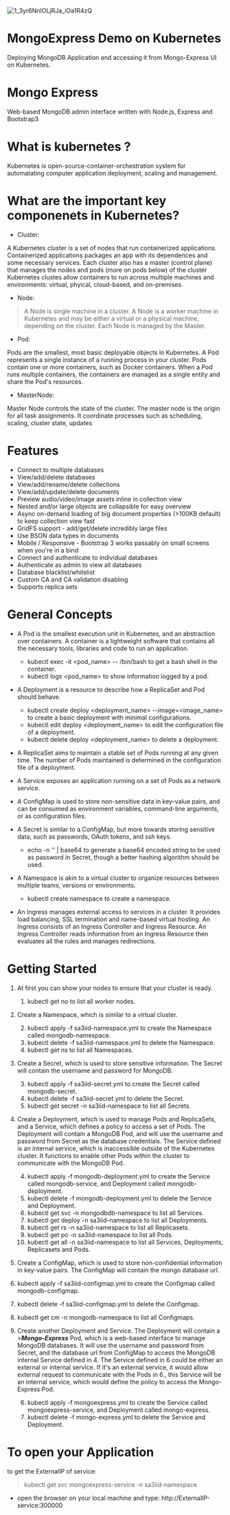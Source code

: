 ![1_3yr6NnIOLjRJa_iOa1R4zQ](https://user-images.githubusercontent.com/19241898/235276725-e45106aa-8252-49d6-a506-6b9f358759da.png)
# MongoExpress Demo on Kubernetes
 Deploying MongoDB Application and accessing it from Mongo-Express UI on Kubernetes.

# Mongo Express
Web-based MongoDB admin interface written with Node.js, Express and Bootstrap3

# What is kubernetes ?
Kubernetes is open-source-container-orchestration system for automatating computer application deployment, scaling and management.

# What are the important key componenets in Kubernetes?
* Cluster:

A Kubernetes cluster is a set of nodes that run containerized applications. Containerized applications packages an app with its dependences and some necessary services. Each cluster also has a master (control plane) that manages the nodes and pods (more on pods below) of the cluster Kubernetes clustes allow containers to run across multiple machines and environments: virtual, phyical, cloud-based, and on-premises.


* Node:

> A Node is single machine in a cluster. A Node is a worker machine in Kubernetes and may be either a virtual or a physical machine, depending on the cluster. Each Node is managed by the Master.

* Pod:

Pods are the smallest, most basic deployable objects in Kubernetes. A Pod represents a single instance of a running process in your cluster. Pods contain one or more containers, such as Docker containers. When a Pod runs multiple containers, the containers are managed as a single entity and share the Pod's resources.

* MasterNode:

Master Node controls the state of the cluster. The master node is the origin for all task assignments. It coordinate processes such as scheduling, scaling, cluster state, updates

# Features #
* Connect to multiple databases
* View/add/delete databases
* View/add/rename/delete collections
* View/add/update/delete documents
* Preview audio/video/image assets inline in collection view
* Nested and/or large objects are collapsible for easy overview
* Async on-demand loading of big document properties (>100KB default) to keep collection view fast
* GridFS support - add/get/delete incredibly large files
* Use BSON data types in documents
* Mobile / Responsive - Bootstrap 3 works passably on small screens when you're in a bind
* Connect and authenticate to individual databases
* Authenticate as admin to view all databases
* Database blacklist/whitelist
* Custom CA and CA validation disabling
* Supports replica sets


# General Concepts
* A Pod is the smallest execution unit in Kubernetes, and an abstraction over containers. A container is a lightweight software that contains all the necessary tools, libraries and code to run an application.

  * kubectl exec -it <pod_name> -- /bin/bash to get a bash shell in the container.
  * kubectl logs <pod_name> to show information logged by a pod.
* A Deployment is a resource to describe how a ReplicaSet and Pod should behave.

  * kubectl create deploy <deployment_name> --image=<image_name> to create a basic deployment with minimal configurations.
  * kubectl edit deploy <deployment_name> to edit the configuration file of a deployment.
  * kubectl delete deploy <deployment_name> to delete a deployment.
  
* A ReplicaSet aims to maintain a stable set of Pods running at any given time. The number of Pods maintained is determined in the configuration file of a deployment.

* A Service exposes an application running on a set of Pods as a network service.

* A ConfigMap is used to store non-sensitive data in key-value pairs, and can be consumed as environment variables, command-line arguments, or as configuration files.

* A Secret is similar to a ConfigMap, but more towards storing sensitive data, such as passwords, OAuth tokens, and ssh keys.

  * echo -n '<password>' | base64 to generate a base64 encoded string to be used as password in Secret, though a better hashing algorithm should be used.

* A Namespace is akin to a virtual cluster to organize resources between multiple teams, versions or environments.
   * kubectl create namespace <name> to create a namespace.

* An Ingress manages external access to services in a cluster. It provides load balancing, SSL termination and name-based virtual hosting. An Ingress consists of an        Ingress Controller and Ingress Resource. An Ingress Controller reads information from an Ingress Resource then evaluates all the rules and manages redirections.


  
# Getting Started
1. At first you can show your nodes to ensure that your cluster is ready.
 
    1. kubectl get no to list all worker nodes.
2. Create a Namespace, which is similar to a virtual cluster. 

   2. kubectl apply -f sa3iid-namespace.yml to create the Namespace called mongodb-namespace.
   2. kubectl delete -f sa3iid-namespace.yml to delete the Namespace.
   2. kubectl get ns to list all Namespaces.
3. Create a Secret, which is used to store sensitive information. The Secret will contain the username and password for MongoDB.

   3. kubectl apply -f sa3iid-secret.yml to create the Secret called mongodb-secret.
   3. kubectl delete -f sa3iid-secret.yml to delete the Secret.
   3. kubectl get secret -n sa3iid-namespace to list all Secrets.
 
4. Create a Deployment, which is used to manage Pods and ReplicaSets, and a Service, which defines a policy to access a set of Pods. The Deployment will contain a        MongoDB Pod, and will use the username and password from Secret as the database credentials. The Service defined is an internal service, which is inaccessible outside   of the Kubernetes cluster. It functions to enable other Pods within the cluster to communicate with the MongoDB Pod.

   4. kubectl apply -f mongodb-deployment.yml to create the Service called mongodb-service, and Deployment called mongodb-deployment.
   4. kubectl delete -f mongodb-deployment.yml to delete the Service and Deployment.
   4. kubectl get svc -n mongodbdb-namespace to list all Services.
   4. kubectl get deploy -n sa3iid-namespace to list all Deployments.
   4. kubectl get rs -n sa3iid-namespace to list all Replicasets.
   4. kubectl get po -n sa3iid-namespace to list all Pods.
   4. kubectl get all -n sa3iid-namespace to list all Services, Deployments, Replicasets and Pods.

 5. Create a ConfigMap, which is used to store non-confidential information in key-value pairs. The ConfigMap will contain the mongo database url.

   5. kubectl apply -f sa3iid-configmap.yml to create the Configmap called mongodb-configmap.
   5. kubectl delete -f sa3iid-configmap.yml to delete the Configmap.
   5. kubectl get cm -n mongodb-namespace to list all Configmaps.
 
6. Create another Deployment and Service. The Deployment will contain a >**_Mongo-Express_** Pod, which is a web-based interface to manage MongoDB databases. It will use the username and password from Secret, and the database url from ConfigMap to access the MongoDB internal Service defined in 4. The Service defined in 6 could be either an external or internal service. If it's an external service, it would allow external request to communicate with the Pods in 6., this Service will be an internal service, which would define the policy to access the Mongo-Express Pod.

   6. kubectl apply -f mongoexpress.yml to create the Service called mongoexpress-service, and Deployment called mongo-express.
   6. kubectl delete -f mongo-express.yml to delete the Service and Deployment.
 
# To open your Application
 to get the ExternalIP of service:
 > kubectl get svc mongoexpress-service -n sa3iid-namespace
 
* open the browser on your local machine and type: http://ExternalIP-service:300000

 

